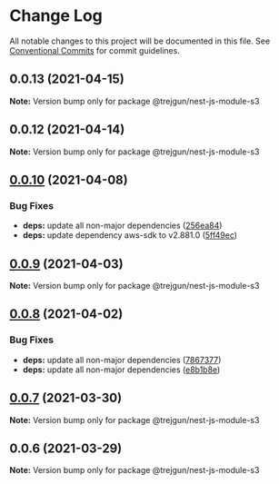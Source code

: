 # Change Log

All notable changes to this project will be documented in this file.
See [Conventional Commits](https://conventionalcommits.org) for commit guidelines.

## 0.0.13 (2021-04-15)

**Note:** Version bump only for package @trejgun/nest-js-module-s3





## 0.0.12 (2021-04-14)

**Note:** Version bump only for package @trejgun/nest-js-module-s3





## [0.0.10](https://github.com/trejgun/common-packages/compare/@trejgun/nest-js-module-s3@0.0.9...@trejgun/nest-js-module-s3@0.0.10) (2021-04-08)


### Bug Fixes

* **deps:** update all non-major dependencies ([256ea84](https://github.com/trejgun/common-packages/commit/256ea84c88084d493d9902f397743ba8cde79814))
* **deps:** update dependency aws-sdk to v2.881.0 ([5ff49ec](https://github.com/trejgun/common-packages/commit/5ff49ecaac17a40de2b26be1b9e8e68891f79cf9))





## [0.0.9](https://github.com/trejgun/common-packages/compare/@trejgun/nest-js-module-s3@0.0.8...@trejgun/nest-js-module-s3@0.0.9) (2021-04-03)

**Note:** Version bump only for package @trejgun/nest-js-module-s3





## [0.0.8](https://github.com/trejgun/common-packages/compare/@trejgun/nest-js-module-s3@0.0.7...@trejgun/nest-js-module-s3@0.0.8) (2021-04-02)


### Bug Fixes

* **deps:** update all non-major dependencies ([7867377](https://github.com/trejgun/common-packages/commit/786737716439880412e2f7acfa8fdeb1948baa5c))
* **deps:** update all non-major dependencies ([e8b1b8e](https://github.com/trejgun/common-packages/commit/e8b1b8e7fcc619ca778522bc11133062813de7a4))





## [0.0.7](https://github.com/trejgun/common-packages/compare/@trejgun/nest-js-module-s3@0.0.6...@trejgun/nest-js-module-s3@0.0.7) (2021-03-30)

**Note:** Version bump only for package @trejgun/nest-js-module-s3





## 0.0.6 (2021-03-29)

**Note:** Version bump only for package @trejgun/nest-js-module-s3
